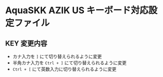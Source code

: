 # AquaSKK AZIK US キーボード対応設定ファイル

## KEY 変更内容

- カナ入力を `]` にて切り替えられるように変更
- 半角カナ入力を `Ctrl + ]` にて切り替えられるように変更
- `Ctrl + [` にて英数入力に切り替えられるように変更

